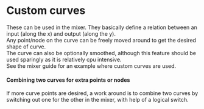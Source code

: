 # Custom curves
These can be used in the mixer. They basically define a relation between an input (along the x) and output (along the y). 
<br>Any point/node on the curve can be freely moved around to get the desired shape of curve.
<br>The curve can also be optionally smoothed, although this feature should be used sparingly as it is relatively cpu intensive. 
<br>See the mixer guide for an example where custom curves are used.

#### Combining two curves for extra points or nodes
If more curve points are desired, a work around is to combine two curves by switching out one for the other in the mixer, with help of a logical switch.
